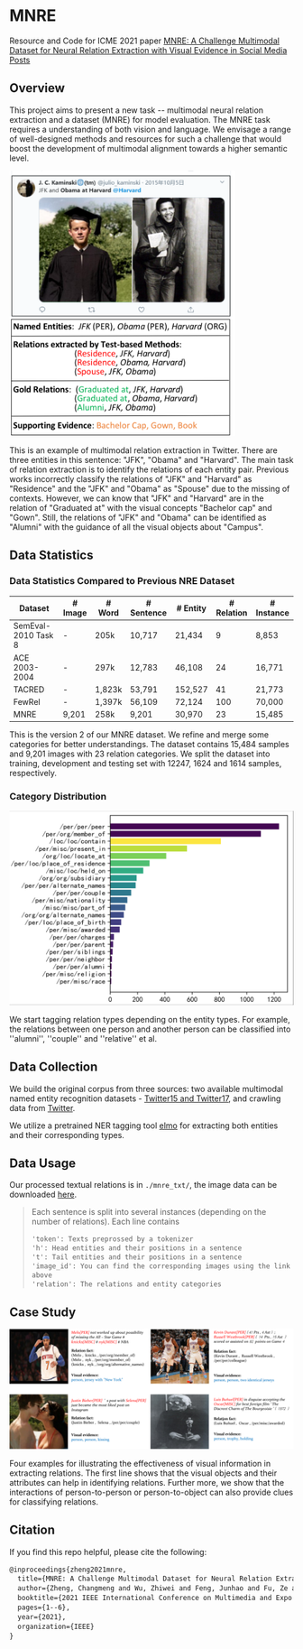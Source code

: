 # MNRE
Resource and Code for ICME 2021 paper [MNRE: A Challenge Multimodal Dataset for Neural Relation Extraction with Visual Evidence in Social Media Posts](https://ieeexplore.ieee.org/abstract/document/9428274)

## Overview
This project aims to present a new task -- multimodal neural relation extraction and a dataset (MNRE) for model evaluation. The MNRE task requires a understanding of both vision and language. We envisage a range of well-designed methods and resources for such a challenge that would boost the development of multimodal alignment towards a higher semantic level.

<img src="pic/Intro.png" width="400">

This is an example of multimodal relation extraction in Twitter. There are three entities in this sentence: "JFK", "Obama" and "Harvard". The main task of relation extraction is to identify the relations of each entity pair. Previous works incorrectly classify the relations of "JFK" and "Harvard" as "Residence" and the "JFK" and "Obama" as "Spouse" due to the missing of contexts. However, we can know that "JFK" and "Harvard" are in the relation of "Graduated at" with the visual concepts "Bachelor cap" and "Gown". Still, the relations of "JFK" and "Obama" can be identified as "Alumni" with the guidance of all the visual objects about "Campus".

## Data Statistics

### Data Statistics Compared to Previous NRE Dataset

Dataset | # Image | # Word | # Sentence | # Entity | # Relation | # Instance
-- | -- | -- | -- | -- | -- | -- 
SemEval-2010 Task 8 | - | 205k | 10,717 | 21,434 | 9 | 8,853
ACE 2003-2004 | - | 297k | 12,783 | 46,108 | 24 | 16,771 
TACRED | - | 1,823k | 53,791 | 152,527 | 41 | 21,773
FewRel | - | 1,397k | 56,109 | 72,124 | 100 | 70,000 
MNRE | 9,201 | 258k | 9,201 | 30,970 | 23 | 15,485

This is the version 2 of our MNRE dataset. We refine and merge some categories for better understandings. The dataset contains 15,484 samples and 9,201 images with 23 relation categories. We split the dataset into training, development and testing set with 12247, 1624 and 1614 samples, respectively.


### Category Distribution

<img src="pic/statistic.png" width="600">

We start tagging relation types depending on the entity types. For example, the relations between one person and another person can be classified into ''alumni'', ''couple'' and ''relative'' et al.

## Data Collection

We build the original corpus from three sources: two available multimodal named entity recognition datasets - [Twitter15 and Twitter17](https://github.com/jefferyYu/UMT), and crawling data from [Twitter](https://archive.org/details/twitterstream).

We utilize a pretrained NER tagging tool [elmo](https://allennlp.org/elmo) for extracting both entities and their corresponding types.

## Data Usage

Our processed textual relations is in `./mnre_txt/`, the image data can be downloaded [here](https://drive.google.com/file/d/1FYiJFtRayWY32nRH0rdycYzIdDcMmDFR/view?usp=sharing). 

>Each sentence is split into several instances (depending on the number of relations).
>Each line contains
>```
>'token': Texts preprossed by a tokenizer
>'h': Head entities and their positions in a sentence
>'t': Tail entities and their positions in a sentence
>'image_id': You can find the corresponding images using the link above
>'relation': The relations and entity categories
>```

## Case Study

<img src="pic/case1.png" width="900">

Four examples for illustrating the effectiveness of visual information in extracting relations. The first line shows that the visual objects and their attributes can help in identifying relations. Further more, we show that the interactions of person-to-person or person-to-object can also provide clues for classifying relations.


## Citation
If you find this repo helpful, please cite the following:
```latex
@inproceedings{zheng2021mnre,
  title={MNRE: A Challenge Multimodal Dataset for Neural Relation Extraction with Visual Evidence in Social Media Posts},
  author={Zheng, Changmeng and Wu, Zhiwei and Feng, Junhao and Fu, Ze and Cai, Yi},
  booktitle={2021 IEEE International Conference on Multimedia and Expo (ICME)},
  pages={1--6},
  year={2021},
  organization={IEEE}
}
```
